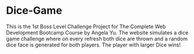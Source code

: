 # Dice-Game
This is the 1st Boss Level Challenge Project for The Complete Web Development Bootcamp Course by Angela Yu. The website simulates a dice game challenge where on every refresh both dice are thrown and a random dice face is generated for both players. The player with larger Dice wins!
